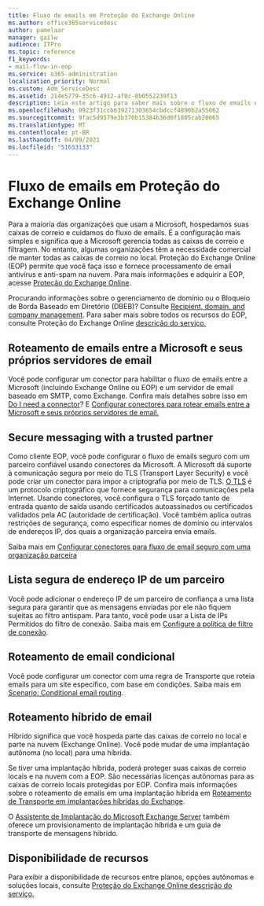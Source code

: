 ```yaml
---
title: Fluxo de emails em Proteção do Exchange Online
ms.author: office365servicedesc
author: pamelaar
manager: gailw
audience: ITPro
ms.topic: reference
f1_keywords:
- mail-flow-in-eop
ms.service: o365-administration
localization_priority: Normal
ms.custom: Adm_ServiceDesc
ms.assetid: 214e5779-35c6-4912-af0c-8b0552239f13
description: Leia este artigo para saber mais sobre o fluxo de emails no Microsoft Exchange Online Protection (EOP).
ms.openlocfilehash: 0923f31ccb639271303654cbdccf4890b2a55062
ms.sourcegitcommit: 9fac5d9579e3b370b15384b36d0f1805cab20065
ms.translationtype: MT
ms.contentlocale: pt-BR
ms.lasthandoff: 04/09/2021
ms.locfileid: "51653133"
---
```

# <a name="mail-flow-in-exchange-online-protection"></a>Fluxo de emails em Proteção do Exchange Online

Para a maioria das organizações que usam a Microsoft, hospedamos suas caixas de correio e cuidamos do fluxo de emails. É a configuração mais simples e significa que a Microsoft gerencia todas as caixas de correio e filtragem. No entanto, algumas organizações têm a necessidade comercial de manter todas as caixas de correio no local. Proteção do Exchange Online (EOP) permite que você faça isso e fornece processamento de email antivírus e anti-spam na nuvem. Para mais informações e adquirir a EOP, acesse [Proteção do Exchange Online](https://products.office.com/exchange/exchange-email-security-spam-protection).
  
Procurando informações sobre o gerenciamento de domínio ou o Bloqueio de Borda Baseado em Diretório (DBEB)? Consulte [Recipient, domain, and company management](recipient-domain-and-company-management.md). Para saber mais sobre todos os recursos do EOP, consulte Proteção do Exchange Online [descrição do serviço.](exchange-online-protection-service-description.md)
  
## <a name="routing-email-between-microsoft-and-your-own-email-servers"></a>Roteamento de emails entre a Microsoft e seus próprios servidores de email

Você pode configurar um conector para habilitar o fluxo de emails entre a Microsoft (incluindo Exchange Online ou EOP) e um servidor de email baseado em SMTP, como Exchange. Confira mais detalhes sobre isso em [Do I need a connector](/exchange/mail-flow-best-practices/use-connectors-to-configure-mail-flow/do-i-need-to-create-a-connector)? E [Configurar conectores para rotear emails entre a Microsoft e seus próprios servidores de email.](/exchange/mail-flow-best-practices/use-connectors-to-configure-mail-flow/set-up-connectors-to-route-mail)
  
## <a name="secure-messaging-with-a-trusted-partner"></a>Secure messaging with a trusted partner

Como cliente EOP, você pode configurar o fluxo de emails seguro com um parceiro confiável usando conectores da Microsoft. A Microsoft dá suporte à comunicação segura por meio do TLS (Transport Layer Security) e você pode criar um conector para impor a criptografia por meio de TLS. [O TLS](/microsoft-365/compliance/exchange-online-uses-tls-to-secure-email-connections) é um protocolo criptográfico que fornece segurança para comunicações pela Internet. Usando conectores, você configura o TLS forçado tanto de entrada quanto de saída usando certificados autoassinados ou certificados validados pela AC (autoridade de certificação). Você também aplica outras restrições de segurança, como especificar nomes de domínio ou intervalos de endereços IP, dos quais a organização parceira envia emails. 
  
Saiba mais em [Configurar conectores para fluxo de email seguro com uma organização parceira](/exchange/mail-flow-best-practices/use-connectors-to-configure-mail-flow/set-up-connectors-for-secure-mail-flow-with-a-partner)
  
## <a name="safe-listing-a-partners-ip-address"></a>Lista segura de endereço IP de um parceiro

Você pode adicionar o endereço IP de um parceiro de confiança a uma lista segura para garantir que as mensagens enviadas por ele não fiquem sujeitas ao filtro antispam. Para tanto, você pode usar a Lista de IPs Permitidos do filtro de conexão. Saiba mais em [Configure a política de filtro de conexão](/microsoft-365/security/office-365-security/configure-the-connection-filter-policy).
  
## <a name="conditional-mail-routing"></a>Roteamento de email condicional

Você pode configurar um conector com uma regra de Transporte que roteia emails para um site específico, com base em condições. Saiba mais em [Scenario: Conditional email routing](/exchange/mail-flow-best-practices/use-connectors-to-configure-mail-flow/conditional-mail-routing).
  
## <a name="hybrid-mail-routing"></a>Roteamento híbrido de email

Híbrido significa que você hospeda parte das caixas de correio no local e parte na nuvem (Exchange Online). Você pode mudar de uma implantação autônoma (no local) para uma híbrida.
  
Se tiver uma implantação híbrida, poderá proteger suas caixas de correio locais e na nuvem com a EOP. São necessárias licenças autônomas para as caixas de correio locais protegidas por EOP. Confira mais informações sobre o roteamento de emails em uma implantação híbrida em [Roteamento de Transporte em implantações híbridas do Exchange](/exchange/transport-routing).
  
O [Assistente de Implantação do Microsoft Exchange Server](/exchange/exchange-deployment-assistant) também oferece um provisionamento de implantação híbrida e um guia de transporte de mensagens híbrido. 
  
## <a name="feature-availability"></a>Disponibilidade de recursos

Para exibir a disponibilidade de recursos entre planos, opções autônomas e soluções locais, consulte [Proteção do Exchange Online descrição do serviço.](exchange-online-protection-service-description.md)